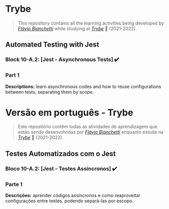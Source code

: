 # Trybe

> This repository contains all the learning activities being developed by _[Flávio Bianchetti](https://www.linkedin.com/in/flaviobianchetti/)_ while studying at _[Trybe](https://www.betrybe.com/)_ :rocket: (2021-2022).

## Automated Testing with Jest


### Block 10-A.2: [Jest - Asynchronous Tests] :heavy_check_mark:

### Part 1

**Descriptions:** learn asynchronous codes and how to reuse configurations between tests, separating them by scope.

# Versão em português - Trybe

> Este repositório contêm todas as atividades de aprendizagem que estão sendo desenvolvidas por  _[Flávio Bianchetti](https://www.linkedin.com/in/flaviobianchetti/)_ enquanto estuda na _[Trybe](https://www.betrybe.com/)_ :rocket: (2021-2022).

## Testes Automatizados com o Jest


### Bloco 10-A.2: [Jest - Testes Assíncronos] :heavy_check_mark:

### Parte 1

**Descrições:** aprender códigos assíncronos e como reaproveitar configurações entre testes, podendo separá-las por escopo.